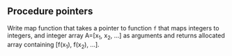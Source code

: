 ## Procedure pointers

Write map function that takes a pointer to function `f` that maps
integers to integers, and integer array A=[x<sub>1</sub>,
x<sub>2</sub>, ...] as arguments and returns allocated array
containing [f(x<sub>1</sub>), f(x<sub>2</sub>), ...].
